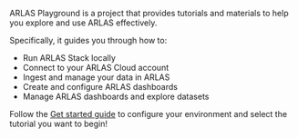 
ARLAS Playground is a project that provides tutorials and materials to help you explore and use ARLAS effectively.

Specifically, it guides you through how to:

- Run ARLAS Stack locally
- Connect to your ARLAS Cloud account
- Ingest and manage your data in ARLAS
- Create and configure ARLAS dashboards
- Manage ARLAS dashboards and explore datasets

Follow the [Get started guide](get_started.md) to configure your environment and select the tutorial you want to begin!